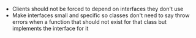 - Clients should not be forced to depend on interfaces they don't use
- Make interfaces small and specific so classes don't need to say throw errors when a function that should not exist for that class but implements the interface for it